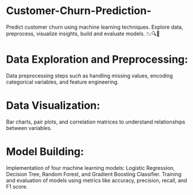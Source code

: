# Customer-Churn-Prediction-
Predict customer churn using machine learning techniques. Explore data, preprocess, visualize insights, build and evaluate models.  📉🔍🚀

# Data Exploration and Preprocessing:
Data preprocessing steps such as handling missing values, encoding categorical variables, and feature engineering.

# Data Visualization:
Bar charts, pair plots, and correlation matrices to understand relationships between variables.

# Model Building:
Implementation of four machine learning models: Logistic Regression, Decision Tree, Random Forest, and Gradient Boosting Classifier.
Training and evaluation of models using metrics like accuracy, precision, recall, and F1 score.

